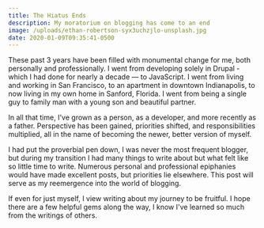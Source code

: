 ```yaml
---
title: The Hiatus Ends
description: My moratorium on blogging has come to an end
image: /uploads/ethan-robertson-syx3uchzjlo-unsplash.jpg
date: 2020-01-09T09:35:41-0500
---
```


These past 3 years have been filled with monumental change for me, both personally and professionally. I went from developing solely in Drupal - which I had done for nearly a decade — to JavaScript. I went from living and working in San Francisco, to an apartment in downtown Indianapolis, to now living in my own home in Sanford, Florida. I went from being a single guy to family man with a young son and beautiful partner.

In all that time, I've grown as a person, as a developer, and more recently as a father. Perspective has been gained, priorities shifted, and responsibilities multiplied, all in the name of becoming the newer, better version of myself.

I had put the proverbial pen down, I was never the most frequent blogger, but during my transition I had many things to write about but what felt like so little time to write. Numerous personal and professional epiphanies would have made excellent posts, but priorities lie elsewhere. This post will serve as my reemergence into the world of blogging.

If even for just myself, I view writing about my journey to be fruitful. I hope there are a few helpful gems along the way, I know I've learned so much from the writings of others.
